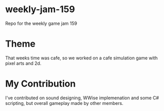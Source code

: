# weekly-jam-159
Repo for the weekly game jam 159

# Theme
That weeks time was cafe, so we worked on a cafe simulation game with pixel arts and 2d.

# My Contribution
I've contributed on sound designing, WWise implemenation and some C# scripting, but overall gameplay made by other members.
